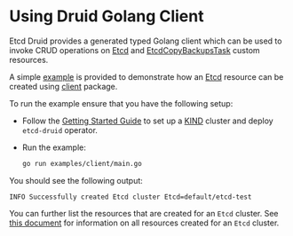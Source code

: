 # Using Druid Golang Client

Etcd Druid provides a generated typed Golang client which can be used to invoke CRUD operations on [Etcd](https://github.com/gardener/etcd-druid/blob/master/api/core/v1alpha1/etcd.go#L56) and [EtcdCopyBackupsTask](https://github.com/gardener/etcd-druid/blob/master/api/core/v1alpha1/etcdcopybackupstask.go#L20) custom resources.

A simple [example](https://github.com/gardener/etcd-druid/blob/master/examples/client) is provided to demonstrate how an [Etcd](https://github.com/gardener/etcd-druid/blob/master/api/core/v1alpha1/etcd.go#L56) resource can be created using [client]([Etcd](https://github.com/gardener/etcd-druid/blob/master/client)) package.

To run the example ensure that you have the following setup:

* Follow the [Getting Started Guide](../deployment/getting-started-locally/getting-started-locally.md) to set up a [KIND](https://kind.sigs.k8s.io/) cluster and deploy `etcd-druid` operator.
* Run the example:

  ```bash
  go run examples/client/main.go
  ```

You should see the following output:

```term
INFO Successfully created Etcd cluster Etcd=default/etcd-test
```

You can further list the resources that are created for an `Etcd` cluster.
See [this document](../concepts/etcd-cluster-components.md) for information on all resources created for an `Etcd` cluster.
